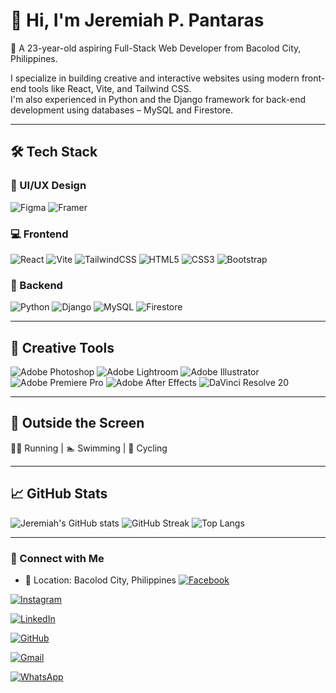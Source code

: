 # 👋 Hi, I'm Jeremiah P. Pantaras

🎯 A 23-year-old aspiring Full-Stack Web Developer from Bacolod City, Philippines.

I specialize in building creative and interactive websites using modern front-end tools like React, Vite, and Tailwind CSS.  
I'm also experienced in Python and the Django framework for back-end development using databases – MySQL and Firestore.

---

## 🛠️ Tech Stack

### 🎨 UI/UX Design
![Figma](https://img.shields.io/badge/-Figma-F24E1E?logo=figma&logoColor=white&style=flat)
![Framer](https://img.shields.io/badge/-Framer-0055FF?logo=framer&logoColor=white&style=flat)


### 💻 Frontend
![React](https://img.shields.io/badge/-React-61DAFB?logo=react&logoColor=000&style=flat)
![Vite](https://img.shields.io/badge/-Vite-646CFF?logo=vite&logoColor=fff&style=flat)
![TailwindCSS](https://img.shields.io/badge/-TailwindCSS-06B6D4?logo=tailwind-css&logoColor=fff&style=flat)
![HTML5](https://img.shields.io/badge/-HTML5-E34F26?logo=html5&logoColor=fff&style=flat)
![CSS3](https://img.shields.io/badge/-CSS3-1572B6?logo=css3&logoColor=fff&style=flat)
![Bootstrap](https://img.shields.io/badge/-Bootstrap-7952B3?logo=bootstrap&logoColor=fff&style=flat)

### 🧠 Backend
![Python](https://img.shields.io/badge/-Python-3776AB?logo=python&logoColor=fff&style=flat)
![Django](https://img.shields.io/badge/-Django-092E20?logo=django&logoColor=fff&style=flat)
![MySQL](https://img.shields.io/badge/-MySQL-4479A1?logo=mysql&logoColor=fff&style=flat)
![Firestore](https://img.shields.io/badge/-Firestore-FFCA28?logo=firebase&logoColor=000&style=flat)

---

## 🎨 Creative Tools

![Adobe Photoshop](https://img.shields.io/badge/-Photoshop-31A8FF?logo=adobe-photoshop&logoColor=fff&style=flat)
![Adobe Lightroom](https://img.shields.io/badge/-Lightroom-31A8FF?logo=adobe-lightroom&logoColor=fff&style=flat)
![Adobe Illustrator](https://img.shields.io/badge/-Illustrator-FF9A00?logo=adobe-illustrator&logoColor=fff&style=flat)
![Adobe Premiere Pro](https://img.shields.io/badge/-Premiere%20Pro-9999FF?logo=adobe-premiere-pro&logoColor=fff&style=flat)
![Adobe After Effects](https://img.shields.io/badge/-After%20Effects-9999FF?logo=adobe-after-effects&logoColor=fff&style=flat)
![DaVinci Resolve 20](https://img.shields.io/badge/-DaVinci%20Resolve%2020-1C1C1C?logo=blackmagicdesign&logoColor=FBBF24&style=flat)

---

## 🌱 Outside the Screen

🏃‍♂️ Running | 🏊 Swimming | 🚴 Cycling

---

## 📈 GitHub Stats

![Jeremiah's GitHub stats](https://github-readme-stats.vercel.app/api?username=Yirmeyahuu&show_icons=true&theme=tokyonight)
![GitHub Streak](https://github-readme-streak-stats.herokuapp.com?user=Yirmeyahuu&theme=tokyonight&date_format=M%20j%5B%2C%20Y%5D)
![Top Langs](https://github-readme-stats.vercel.app/api/top-langs/?username=Yirmeyahuu&layout=compact&theme=tokyonight)


---

### 📱 Connect with Me

- 📍 Location: Bacolod City, Philippines 
[![Facebook](https://img.shields.io/badge/Facebook-1877F2?style=flat&logo=facebook&logoColor=white)](https://facebook.com/https.poypoymignon)

[![Instagram](https://img.shields.io/badge/Instagram-E4405F?style=flat&logo=instagram&logoColor=white)](https://instagram.com/poypoy.div)

[![LinkedIn](https://img.shields.io/badge/LinkedIn-0A66C2?style=flat&logo=linkedin&logoColor=white)]([https://linkedin.com/in/your-username](https://www.linkedin.com/in/jeremiah-pantaras-47092b368/))

[![GitHub](https://img.shields.io/badge/GitHub-171515?style=flat&logo=github&logoColor=white)](https://github.com/Yirmeyahuu)

[![Gmail](https://img.shields.io/badge/Gmail-D14836?style=flat&logo=gmail&logoColor=white)](mailto:jeremiahpantaras@gmail.com)

[![WhatsApp](https://img.shields.io/badge/WhatsApp-25D366?style=flat&logo=whatsapp&logoColor=white)](https://wa.me/(+63)9085608811)

